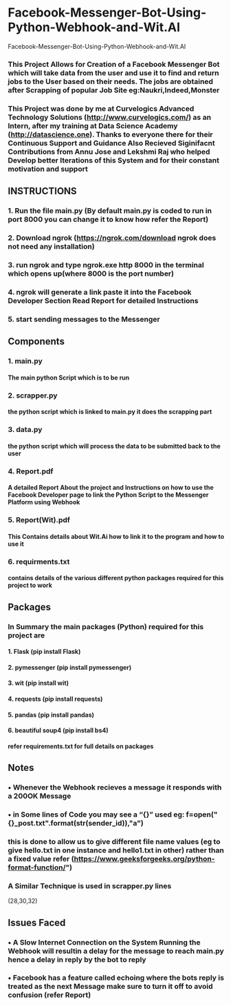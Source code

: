 # Facebook-Messenger-Bot-Using-Python-Webhook-and-Wit.AI
Facebook-Messenger-Bot-Using-Python-Webhook-and-Wit.AI


### This Project Allows for Creation of a Facebook Messenger Bot which will take data from the user and use it to find and return jobs to the User based on their needs. The jobs are obtained after Scrapping of popular Job Site eg:Naukri,Indeed,Monster


### This Project was done by me at Curvelogics Advanced Technology Solutions (http://www.curvelogics.com/) as an Intern, after my training at Data Science Academy (http://datascience.one). Thanks to everyone there for their Continuous Support and Guidance Also Recieved Siginifacnt Contributions from Annu Jose and Lekshmi Raj who helped Develop better Iterations of this System and for their constant motivation and support 



## INSTRUCTIONS
   ### 1. Run the file main.py (By default main.py is coded to run in port 8000 you can change it to know how refer the Report)
   ### 2. Download ngrok (https://ngrok.com/download   ngrok does not need any installation)
   ### 3. run ngrok and type ngrok.exe http 8000 in the terminal which opens up(where 8000 is the port number)
   ### 4. ngrok will generate a link paste it into the Facebook Developer Section Read Report for detailed Instructions
   ### 5. start sending messages to the Messenger

## Components
   ### 1. main.py
   #### The main python Script which is to be run
   ### 2. scrapper.py
   #### the python script which is linked to main.py it does the scrapping part
   ### 3. data.py
   #### the python script which will process the data to be submitted back to the user
   ### 4. Report.pdf
   #### A detailed Report About the project and Instructions on how to use the Facebook Developer page to link the Python Script to the Messenger Platform using Webhook
   ### 5. Report(Wit).pdf
   #### This Contains details about Wit.Ai how to link it to the program and how to use it
   ### 6. requirments.txt
   #### contains details of the various different python packages required for this project to work

## Packages
### In Summary the main packages (Python) required for this project are
#### 1. Flask (pip install Flask)
#### 2. pymessenger (pip install pymessenger)
#### 3. wit (pip install wit)
#### 4. requests (pip install requests)
#### 5. pandas (pip install pandas)
#### 6. beautiful soup4 (pip install bs4)
#### refer requirements.txt for full details on packages

## Notes
### • Whenever the Webhook recieves a message it responds with a 200OK Message 
### • in Some lines of Code you may see a “{}” used eg: f=open("{}_post.txt".format(str(sender_id)),"a")
### this is done to allow us to give different file name values (eg to give hello.txt in one instance and hello1.txt in other) rather than a fixed value refer (https://www.geeksforgeeks.org/python-format-function/")
### A Similar Technique is used in scrapper.py lines 
 
 
 (28,30,32)

## Issues Faced
 ### • A Slow Internet Connection on the System Running the Webhook will resultin a delay for the message to reach main.py hence a delay in reply by the bot to reply
 ### • Facebook has a feature called echoing where the bots reply is treated as the next Message make sure to turn it off to avoid confusion (refer Report)
       
